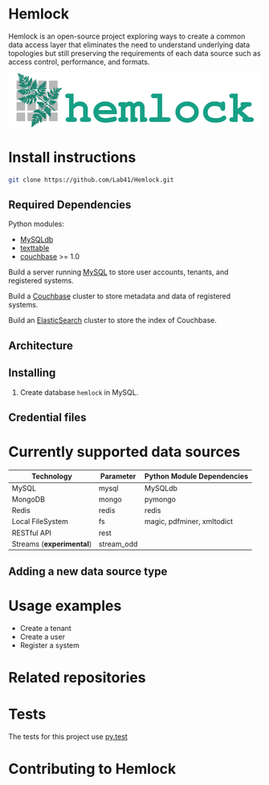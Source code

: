 Hemlock
=======

Hemlock is an open-source project exploring ways to create a common data access
layer that eliminates the need to understand underlying data topologies but
still preserving the requirements of each data source such as access control,
performance, and formats.

![Hemlock L](docs/images/logo.png "Hemlock")

Install instructions
====================

```bash
git clone https://github.com/Lab41/Hemlock.git
```

Required Dependencies
------------

Python modules:
- [MySQLdb](http://mysql-python.sourceforge.net/MySQLdb.html)
- [texttable](https://pypi.python.org/pypi/texttable)
- [couchbase](http://www.couchbase.com/communities/python/getting-started) >= 1.0

Build a server running [MySQL](http://www.mysql.com/) to store user accounts, tenants, and registered 
systems.

Build a [Couchbase](http://www.couchbase.com/) cluster to store metadata and data of registered systems.

Build an [ElasticSearch](http://www.elasticsearch.org/) cluster to store the index of Couchbase.

Architecture
------------

Installing
----------

1. Create database ``hemlock`` in MySQL.


Credential files
----------------

Currently supported data sources
================================

Technology | Parameter | Python Module Dependencies
---------- | --------- | ------------
MySQL      | mysql     | MySQLdb
MongoDB    | mongo     | pymongo
Redis      | redis     | redis
Local FileSystem | fs  | magic, pdfminer, xmltodict
RESTful API | rest     | 
Streams (**experimental**)   | stream_odd |


Adding a new data source type
-----------------------------

Usage examples
==============

- Create a tenant
- Create a user
- Register a system


Related repositories
====================

Tests
=====

The tests for this project use [py.test](http://pytest.org/latest/)

Contributing to Hemlock
=======================

